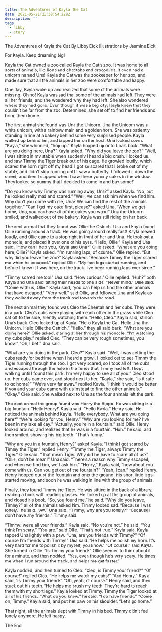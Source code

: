 ```yaml
---
title: The Adventures of Kayla the Cat
date: 2021-05-21T21:38:54.228Z
description: ""
tags:
  - libby
  - story
---
```

The Adventures of Kayla the Cat
By Libby Eick
Illustrations by Jasmine Eick

For Kayla. Keep dreaming big!

Kayla the Cat owned a zoo called Kayla the Cat’s zoo. It was home to all sorts of animals, like lions and cheetahs and crocodiles. It even had a unicorn named Una! Kayla the Cat was the zookeeper for her zoo, and made sure that all the animals in her zoo were comfortable and happy.

One day, Kayla woke up and realized that some of the animals were missing. Oh no! Kayla was sad that some of the animals had left. They were all her friends, and she wondered why they had left. She also wondered where they had gone. Even though it was a big city, Kayla knew that they couldn’t be far from the zoo. Determined, she set off to find her friends and bring them home.

The first animal she found was Una the Unicorn. Una the Unicorn was a white unicorn, with a rainbow main and a golden horn. She was patiently standing in line at a bakery behind some very surprised people. Kayla walked up behind her, and tapped her on the hoof. Una looked down. “Kayla,” she whinnied, “hop up.”
Kayla hopped up onto Una’s back. “What are you doing here, Una?” Kayla asked. “Why did you leave the zoo?”
“Well, I was sitting in my stable when suddenly I heard a big crash. I looked up, and saw Timmy the Tiger break out of his cage. He growled loudly, which scared the horn right off my head! I got so scared that I broke out of my stable, and didn’t stop running until I saw a butterfly. I followed it down the street, and then I stopped when I saw these yummy cakes in the window. They looked so yummy that I decided to come in and buy some!”

“Do you know why Timmy was running away, Una?” asked Kayla.
“No, but he looked really mad and scared.”
“Well, we can ask him when we find him. Why don’t you come with me, Una? We can find the rest of the animals together.”
“Can I get my cake first, please?” asked Una.
“When we get home, Una, you can have all of the cakes you want!”
Una the Unicorn smiled, and walked out of the bakery. Kayla was still riding on her back.

The next animal that they found was Ollie the Ostrich. Una and Kayla found Ollie running around a track. He was going around really fast! Kayla mewed loudly, and Ollie came to a stop right in front of her and Una. He took out a monocle, and placed it over one of his eyes. “Hello, Ollie.” Kayla and Una said.
“How can I help you, Kayla and Una?” Ollie asked.
“What are you doing here, Ollie?” Kayla asked. “I’m running laps, of course.” Ollie replied.
“But why did you leave the zoo?” Kayla asked. “Because Timmy the Tiger scared me when he
escaped.” replied Ollie. “My fast legs started running, and before I knew it I was here, on the track. I’ve been running laps ever since.”

“Timmy scared me too!” Una said.
“How curious.” Ollie replied.
“Huh?” both Kayla and Una said, tilting their
heads to one side.
“Never mind.” Ollie said.
“Come with us, Ollie.” Kayla said, “you can
help us find the other animals that have escaped.” “Very well.” said Ollie, and followed Una and
Kayla as they walked away from the track and towards the road.

The next animal they found was Cleo the Cheetah and her cubs. They were in a park. Cleo’s cubs were playing with each other in the grass while Cleo sat off to the side, silently watching them. “Hello, Cleo.” Kayla said, still on Una’s back.
Cleo looked up at Kayla. “Hello Kayla the Cat. Hello Una the Unicorn. Hello Ollie the Ostrich.”
“Hello.” they all said back.
“What are you doing here?” Ollie asked, staring at her through his monocle.
“I’m watching my cubs play.” replied Cleo. “They can be very rough sometimes, you know.”
“Oh, I bet.” Una said.

“What are you doing in the park, Cleo?” Kayla said.
“Well, I was getting the cubs ready for bedtime when I heard a growl. I looked out to see Timmy the Tiger running through the zoo. I got very scared, so I took all of the cubs and escaped through the hole in the fence that Timmy had left. I kept walking until I found this park. I’m very happy to see all of you.”
Cleo stood up. Her cubs came over, and stood next to her. “Kayla,” she said, “is it safe to go home?”
“We’re very far away,” replied Kayla. “I think it would be better if you and your cubs came with us instead to find the other animals.”
“Okay.” Cleo said. She walked next to Una as the four animals left the park.

The next animal the group found was Henry the Hippo. He was sitting in a big fountain. “Hello Henry!” Kayla said.
“Hello Kayla.” Henry said. He noticed the animals behind Kayla. “Hello everybody. What are you doing here?”
“We’re looking for you, Henry.”
“Why are you looking for me? I’ve been in my lake all day.”
“Actually, you’re in a fountain.” said Ollie.
Henry looked around, and realized that he was in a fountain. “Huh.” he said, and then smiled, showing his big teeth. “That’s funny.”

“Why are you in a fountain, Henry?” asked Kayla.
“I think I got scared by Timmy the Tiger.” replied Henry.
“Timmy the Tiger, always Timmy the Tiger.” Ollie said. “That mean Tiger. Why did he have to scare all of us?”
“Ollie, don’t be mean!” Una said. “There’s a reason why Timmy escaped, and when we find him, we’ll ask him.”
“Henry,” Kayla said, “how about you come with us. Can you get out of the fountain?”
“Yeah, I can.” replied Henry.
Henry hopped out of the fountain and onto the ground. His short little legs started moving, and soon he was walking in line with the group of animals.

Finally, they found Timmy the Tiger. He was sitting in the back of a library, reading a book with reading glasses. He looked up at the group of animals, and closed his book. “So, you found me.” he said.
“Why did you leave, Timmy?” all of the animals asked him.
Timmy looked sad. “Because I was lonely.” he said.
“Aw.” Una said. “Timmy, why are you lonely?” “Because I don’t have any friends.” Timmy said.

“Timmy, we’re all your friends.” Kayla said. “No you’re not.” he said. “You think I’m scary.” “You are.” said Ollie.
“That’s not true.” Kayla said.
Kayla tapped Una lightly with a paw. “Una, are you friends with Timmy?”
“Of course I’m friends with Timmy!” Una said. “He helps me polish my horn. It’s very hard for me to polish it by myself, you know.”
“Of course.” said Kayla. She turned to Ollie. “Is Timmy your friend?”
Ollie seemed to think about it for a minute, and then nodded. “Yes, even though he’s very scary. He times me when I run around the track, and helps me get faster.”

Kayla nodded, and then turned to Cleo. “Cleo, is Timmy your friend?”
“Of course!” replied Cleo. “He helps me watch my cubs!”
“And Henry,” Kayla said, “is Timmy your friend?”
“Oh, yeah, of course.” Henry said, and then stuck out his teeth. “He helps me brush my teeth. They’re hard to reach them with my short legs.”
Kayla looked at Timmy. Timmy the Tiger looked at all of his friends. “What do you know.” he said. “I do have friends.”
“Come on, Timmy.” Kayla said, and put her paw on his shoulder. “Let’s go home.”

That night, all the animals slept with Timmy in his bed. Timmy didn’t feel lonely anymore. He felt happy.

The End